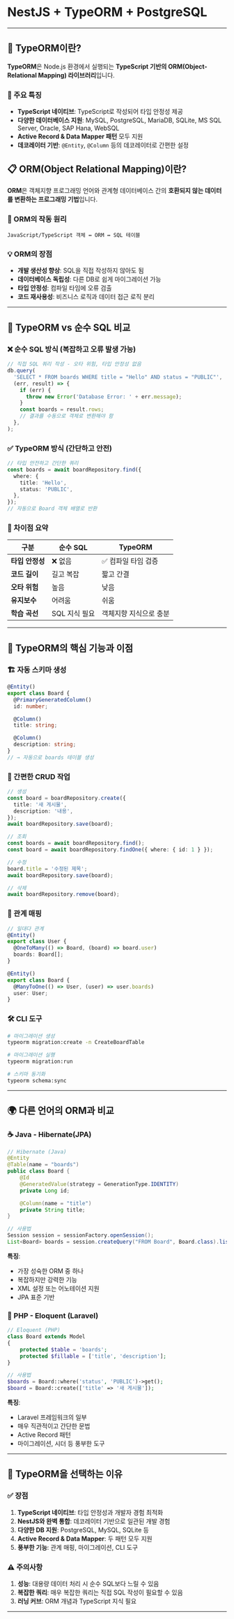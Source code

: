 # NestJS + TypeORM + PostgreSQL

---

## 🤔 TypeORM이란?

**TypeORM**은 Node.js 환경에서 실행되는 **TypeScript 기반의 ORM(Object-Relational Mapping) 라이브러리**입니다.

### 🎯 주요 특징

- **TypeScript 네이티브**: TypeScript로 작성되어 타입 안정성 제공
- **다양한 데이터베이스 지원**: MySQL, PostgreSQL, MariaDB, SQLite, MS SQL Server, Oracle, SAP Hana, WebSQL
- **Active Record & Data Mapper 패턴** 모두 지원
- **데코레이터 기반**: `@Entity`, `@Column` 등의 데코레이터로 간편한 설정

## 📋 ORM(Object Relational Mapping)이란?

**ORM**은 객체지향 프로그래밍 언어와 관계형 데이터베이스 간의 **호환되지 않는 데이터를 변환하는 프로그래밍 기법**입니다.

### 🔄 ORM의 작동 원리

```
JavaScript/TypeScript 객체 ↔ ORM ↔ SQL 테이블
```

### 💡 ORM의 장점

- **개발 생산성 향상**: SQL을 직접 작성하지 않아도 됨
- **데이터베이스 독립성**: 다른 DB로 쉽게 마이그레이션 가능
- **타입 안정성**: 컴파일 타임에 오류 검출
- **코드 재사용성**: 비즈니스 로직과 데이터 접근 로직 분리

---

## 🔄 TypeORM vs 순수 SQL 비교

### ❌ 순수 SQL 방식 (복잡하고 오류 발생 가능)

```javascript
// 직접 SQL 쿼리 작성 - 오타 위험, 타입 안정성 없음
db.query(
  'SELECT * FROM boards WHERE title = "Hello" AND status = "PUBLIC"',
  (err, result) => {
    if (err) {
      throw new Error('Database Error: ' + err.message);
    }
    const boards = result.rows;
    // 결과를 수동으로 객체로 변환해야 함
  },
);
```

### ✅ TypeORM 방식 (간단하고 안전)

```typescript
// 타입 안전하고 간단한 쿼리
const boards = await boardRepository.find({
  where: {
    title: 'Hello',
    status: 'PUBLIC',
  },
});
// 자동으로 Board 객체 배열로 반환
```

### 🎯 차이점 요약

| 구분            | 순수 SQL      | TypeORM                |
| --------------- | ------------- | ---------------------- |
| **타입 안정성** | ❌ 없음       | ✅ 컴파일 타임 검증    |
| **코드 길이**   | 길고 복잡     | 짧고 간결              |
| **오타 위험**   | 높음          | 낮음                   |
| **유지보수**    | 어려움        | 쉬움                   |
| **학습 곡선**   | SQL 지식 필요 | 객체지향 지식으로 충분 |

---

## 🔧 TypeORM의 핵심 기능과 이점

### 🏗️ 자동 스키마 생성

```typescript
@Entity()
export class Board {
  @PrimaryGeneratedColumn()
  id: number;

  @Column()
  title: string;

  @Column()
  description: string;
}
// → 자동으로 boards 테이블 생성
```

### 🔄 간편한 CRUD 작업

```typescript
// 생성
const board = boardRepository.create({
  title: '새 게시물',
  description: '내용',
});
await boardRepository.save(board);

// 조회
const boards = await boardRepository.find();
const board = await boardRepository.findOne({ where: { id: 1 } });

// 수정
board.title = '수정된 제목';
await boardRepository.save(board);

// 삭제
await boardRepository.remove(board);
```

### 🔗 관계 매핑

```typescript
// 일대다 관계
@Entity()
export class User {
  @OneToMany(() => Board, (board) => board.user)
  boards: Board[];
}

@Entity()
export class Board {
  @ManyToOne(() => User, (user) => user.boards)
  user: User;
}
```

### 🛠️ CLI 도구

```bash
# 마이그레이션 생성
typeorm migration:create -n CreateBoardTable

# 마이그레이션 실행
typeorm migration:run

# 스키마 동기화
typeorm schema:sync
```

---

## 🌍 다른 언어의 ORM과 비교

### ☕ Java - Hibernate(JPA)

```java
// Hibernate (Java)
@Entity
@Table(name = "boards")
public class Board {
    @Id
    @GeneratedValue(strategy = GenerationType.IDENTITY)
    private Long id;

    @Column(name = "title")
    private String title;
}

// 사용법
Session session = sessionFactory.openSession();
List<Board> boards = session.createQuery("FROM Board", Board.class).list();
```

**특징**:

- 가장 성숙한 ORM 중 하나
- 복잡하지만 강력한 기능
- XML 설정 또는 어노테이션 지원
- JPA 표준 기반

### 🐘 PHP - Eloquent (Laravel)

```php
// Eloquent (PHP)
class Board extends Model
{
    protected $table = 'boards';
    protected $fillable = ['title', 'description'];
}

// 사용법
$boards = Board::where('status', 'PUBLIC')->get();
$board = Board::create(['title' => '새 게시물']);
```

**특징**:

- Laravel 프레임워크의 일부
- 매우 직관적이고 간단한 문법
- Active Record 패턴
- 마이그레이션, 시더 등 풍부한 도구

---

## 🎯 TypeORM을 선택하는 이유

### ✅ 장점

1. **TypeScript 네이티브**: 타입 안정성과 개발자 경험 최적화
2. **NestJS와 완벽 통합**: 데코레이터 기반으로 일관된 개발 경험
3. **다양한 DB 지원**: PostgreSQL, MySQL, SQLite 등
4. **Active Record & Data Mapper**: 두 패턴 모두 지원
5. **풍부한 기능**: 관계 매핑, 마이그레이션, CLI 도구

### ⚠️ 주의사항

1. **성능**: 대용량 데이터 처리 시 순수 SQL보다 느릴 수 있음
2. **복잡한 쿼리**: 매우 복잡한 쿼리는 직접 SQL 작성이 필요할 수 있음
3. **러닝 커브**: ORM 개념과 TypeScript 지식 필요

---

